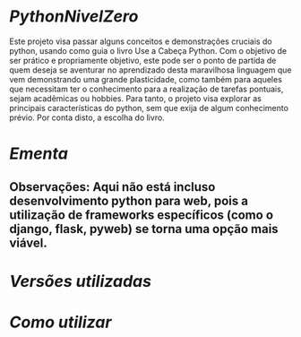 <h1><i>PythonNivelZero</i></h1>
Este projeto visa passar alguns conceitos e demonstrações cruciais do python, usando como guia o livro Use a Cabeça Python. Com o objetivo de ser prático e propriamente objetivo, este pode ser o ponto de partida de quem deseja se aventurar no aprendizado desta maravilhosa linguagem que vem demonstrando uma grande plasticidade, como também para aqueles que necessitam ter o conhecimento para a realização de tarefas pontuais, sejam acadêmicas ou hobbies. Para tanto, o projeto visa explorar as principais características do python, sem que exija de algum conhecimento prévio. Por conta disto, a escolha do livro.  
 
<h1><i>Ementa</i></h1>

<h2><b>Observações:</b> Aqui não está incluso desenvolvimento python para web, pois a utilização de frameworks específicos (como o django, flask, pyweb) se torna uma opção mais viável.</h2>
<h1><i>Versões utilizadas</i></h1>


<h1><i>Como utilizar</i><h1>

